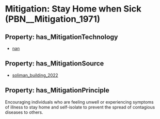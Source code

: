 # Mitigation: __Stay Home when Sick__ (PBN__Mitigation_1971)

## Property: has_MitigationTechnology

* [nan](../Technology/PBN__Technology_22)

## Property: has_MitigationSource

* [soliman_building_2022](../Article/PBN__Article_224)

## Property: has_MitigationPrinciple

Encouraging individuals who are feeling unwell or experiencing symptoms of illness to stay home and self-isolate to prevent the spread of contagious diseases to others.

